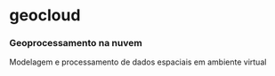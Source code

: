 # geocloud
### Geoprocessamento na nuvem
Modelagem e processamento de dados espaciais em ambiente virtual
